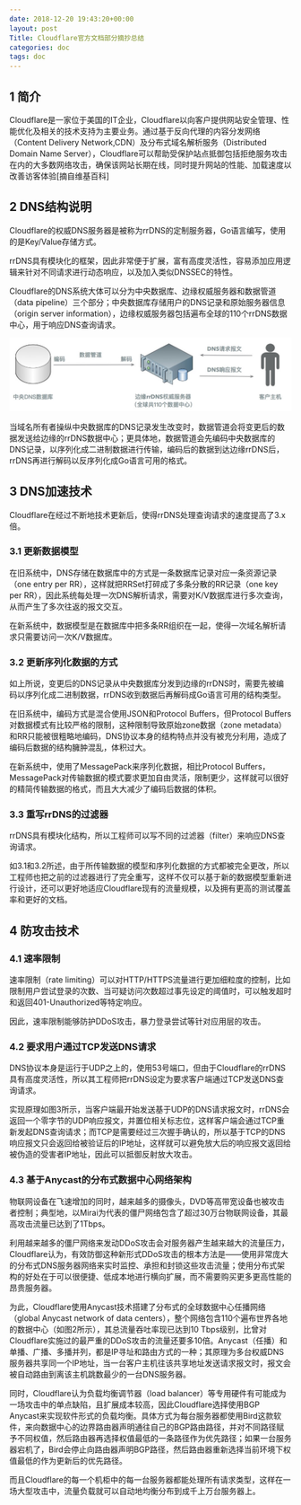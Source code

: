 ```yaml
---
date: 2018-12-20 19:43:20+00:00
layout: post
Title: Cloudflare官方文档部分摘抄总结
categories: doc
tags: doc
---
```






## 1 简介
Cloudflare是一家位于美国的IT企业，Cloudflare以向客户提供网站安全管理、性能优化及相关的技术支持为主要业务。通过基于反向代理的内容分发网络（Content Delivery Network,CDN）及分布式域名解析服务（Distributed Domain Name Server），Cloudflare可以帮助受保护站点抵御包括拒绝服务攻击在内的大多数网络攻击，确保该网站长期在线，同时提升网站的性能、加载速度以改善访客体验[摘自维基百科]
## 2 DNS结构说明
Cloudflare的权威DNS服务器是被称为rrDNS的定制服务器，Go语言编写，使用的是Key/Value存储方式。

rrDNS具有模块化的框架，因此非常便于扩展，富有高度灵活性，容易添加应用逻辑来针对不同请求进行动态响应，以及加入类似DNSSEC的特性。

Cloudflare的DNS系统大体可以分为中央数据库、边缘权威服务器和数据管道（data pipeline）三个部分；中央数据库存储用户的DNS记录和原始服务器信息（origin server information），边缘权威服务器包括遍布全球的110个rrDNS数据中心，用于响应DNS查询请求。

![Alt text](../image/cloudfare-1.jpg)

当域名所有者操纵中央数据库的DNS记录发生改变时，数据管道会将变更后的数据发送给边缘的rrDNS数据中心；更具体地，数据管道会先编码中央数据库的DNS记录，以序列化成二进制数据进行传输，编码后的数据到达边缘rrDNS后，rrDNS再进行解码以反序列化成Go语言可用的格式。

## 3 DNS加速技术

Cloudflare在经过不断地技术更新后，使得rrDNS处理查询请求的速度提高了3.x倍。

### 3.1 更新数据模型

在旧系统中，DNS存储在数据库中的方式是一条数据库记录对应一条资源记录（one entry per RR），这样就把RRSet打碎成了多条分散的RR记录（one key per RR），因此系统每处理一次DNS解析请求，需要对K/V数据库进行多次查询，从而产生了多次往返的报文交互。

在新系统中，数据模型是在数据库中把多条RR组织在一起，使得一次域名解析请求只需要访问一次K/V数据库。

### 3.2 更新序列化数据的方式

如上所说，变更后的DNS记录从中央数据库分发到边缘的rrDNS时，需要先被编码以序列化成二进制数据，rrDNS收到数据后再解码成Go语言可用的结构类型。

在旧系统中，编码方式是混合使用JSON和Protocol Buffers，但Protocol Buffers对数据模式有比较严格的限制，这种限制导致原始zone数据（zone metadata）和RR只能被很粗略地编码，DNS协议本身的结构特点并没有被充分利用，造成了编码后数据的结构臃肿混乱，体积过大。

在新系统中，使用了MessagePack来序列化数据，相比Protocol Buffers，MessagePack对传输数据的模式要求更加自由灵活，限制更少，这样就可以很好的精简传输数据的格式，而且大大减少了编码后数据的体积。


### 3.3 重写rrDNS的过滤器

rrDNS具有模块化结构，所以工程师可以写不同的过滤器（filter）来响应DNS查询请求。

如3.1和3.2所述，由于所传输数据的模型和序列化数据的方式都被完全更改，所以工程师也把之前的过滤器进行了完全重写，这样不仅可以基于新的数据模型重新进行设计，还可以更好地适应Cloudflare现有的流量规模，以及拥有更高的测试覆盖率和更好的文档。


## 4 防攻击技术

### 4.1 速率限制
速率限制（rate limiting）可以对HTTP/HTTPS流量进行更加细粒度的控制，比如限制用户尝试登录的次数、当可疑访问次数超过事先设定的阈值时，可以触发超时和返回401-Unauthorized等特定响应。

因此，速率限制能够防护DDoS攻击，暴力登录尝试等针对应用层的攻击。
### 4.2 要求用户通过TCP发送DNS请求

DNS协议本身是运行于UDP之上的，使用53号端口，但由于Cloudflare的rrDNS具有高度灵活性，所以其工程师把rrDNS设定为要求客户端通过TCP发送DNS查询请求。

实现原理如图3所示，当客户端最开始发送基于UDP的DNS请求报文时，rrDNS会返回一个零字节的UDP响应报文，并置位相关标志位，这样客户端会通过TCP重新发起DNS查询请求；而TCP是需要经过三次握手确认的，所以基于TCP的DNS响应报文只会返回给被验证后的IP地址，这样就可以避免放大后的响应报文返回给被伪造的受害者IP地址，因此可以抵御反射放大攻击。

### 4.3  基于Anycast的分布式数据中心网络架构

物联网设备在飞速增加的同时，越来越多的摄像头，DVD等高带宽设备也被攻击者控制；典型地，以Mirai为代表的僵尸网络包含了超过30万台物联网设备，其最高攻击流量已达到了1Tbps。

利用越来越多的僵尸网络来发动DDoS攻击会对服务器产生越来越大的流量压力，Cloudflare认为，有效防御这种新形式DDoS攻击的根本方法是——使用非常庞大的分布式DNS服务器网络来实时监控、承担和封锁这些攻击流量；使用分布式架构的好处在于可以很便捷、低成本地进行横向扩展，而不需要购买更多更高性能的昂贵服务器。

为此，Cloudflare使用Anycast技术搭建了分布式的全球数据中心任播网络（global Anycast network of data centers），整个网络包含110个遍布世界各地的数据中心（如图2所示），其总流量吞吐率现已达到10 Tbps级别，比曾对Cloudflare实施过的最严重的DDoS攻击的流量还要多10倍。Anycast（任播）和单播、广播、多播并列，都是IP寻址和路由方式的一种；其原理为多台权威DNS服务器共享同一个IP地址，当一台客户主机往该共享地址发送请求报文时，报文会被自动路由到离该主机跳数最少的一台DNS服务器。

同时，Cloudflare认为负载均衡调节器（load balancer）等专用硬件有可能成为一场攻击中的单点缺陷，且扩展成本较高，因此Cloudflare选择使用BGP Anycast来实现软件形式的负载均衡。具体方式为每台服务器都使用Bird这款软件，来向数据中心的边界路由器声明通往自己的BGP路由路径，并对不同路径赋予不同权值，然后路由器再选择权值最低的一条路径作为优先路径；如果一台服务器宕机了，Bird会停止向路由器声明BGP路径，然后路由器重新选择当前环境下权值最低的作为更新后的优先路径。

而且Cloudflare的每一个机柜中的每一台服务器都能处理所有请求类型，这样在一场大型攻击中，流量负载就可以自动地均衡分布到成千上万台服务器上。 

